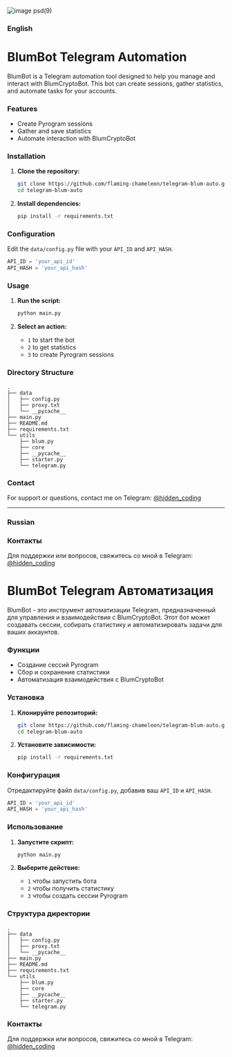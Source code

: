 
![image psd(9)](https://github.com/flaming-chameleon/telegram-blum-auto/assets/73156836/187c6764-d6af-4f60-a7e2-f3bc656225c9)

### English

# BlumBot Telegram Automation

BlumBot is a Telegram automation tool designed to help you manage and interact with BlumCryptoBot. This bot can create sessions, gather statistics, and automate tasks for your accounts.

### Features
- Create Pyrogram sessions
- Gather and save statistics
- Automate interaction with BlumCryptoBot

### Installation

1. **Clone the repository:**
    ```bash
    git clone https://github.com/flaming-chameleon/telegram-blum-auto.git
    cd telegram-blum-auto
    ```

2. **Install dependencies:**
    ```bash
    pip install -r requirements.txt
    ```

### Configuration

Edit the `data/config.py` file with your `API_ID` and `API_HASH`.

```python
API_ID = 'your_api_id'
API_HASH = 'your_api_hash'
```

### Usage

1. **Run the script:**
    ```bash
    python main.py
    ```

2. **Select an action:**
    - `1` to start the bot
    - `2` to get statistics
    - `3` to create Pyrogram sessions

### Directory Structure

```plaintext
.
├── data
│   ├── config.py
│   ├── proxy.txt
│   └── __pycache__
├── main.py
├── README.md
├── requirements.txt
└── utils
    ├── blum.py
    ├── core
    ├── __pycache__
    ├── starter.py
    └── telegram.py
```

### Contact

For support or questions, contact me on Telegram: [@hidden_coding](https://t.me/hidden_coding)

---

### Russian

### Контакты

Для поддержки или вопросов, свяжитесь со мной в Telegram: [@hidden_coding](https://t.me/hidden_coding)

# BlumBot Telegram Автоматизация


BlumBot - это инструмент автоматизации Telegram, предназначенный для управления и взаимодействия с BlumCryptoBot. Этот бот может создавать сессии, собирать статистику и автоматизировать задачи для ваших аккаунтов.

### Функции
- Создание сессий Pyrogram
- Сбор и сохранение статистики
- Автоматизация взаимодействия с BlumCryptoBot

### Установка

1. **Клонируйте репозиторий:**
    ```bash
    git clone https://github.com/flaming-chameleon/telegram-blum-auto.git
    cd telegram-blum-auto
    ```

2. **Установите зависимости:**
    ```bash
    pip install -r requirements.txt
    ```

### Конфигурация

Отредактируйте файл `data/config.py`, добавив ваш `API_ID` и `API_HASH`.

```python
API_ID = 'your_api_id'
API_HASH = 'your_api_hash'
```

### Использование

1. **Запустите скрипт:**
    ```bash
    python main.py
    ```

2. **Выберите действие:**
    - `1` чтобы запустить бота
    - `2` чтобы получить статистику
    - `3` чтобы создать сессии Pyrogram

### Структура директории

```plaintext
.
├── data
│   ├── config.py
│   ├── proxy.txt
│   └── __pycache__
├── main.py
├── README.md
├── requirements.txt
└── utils
    ├── blum.py
    ├── core
    ├── __pycache__
    ├── starter.py
    └── telegram.py
```


### Контакты

Для поддержки или вопросов, свяжитесь со мной в Telegram: [@hidden_coding](https://t.me/hidden_coding)
